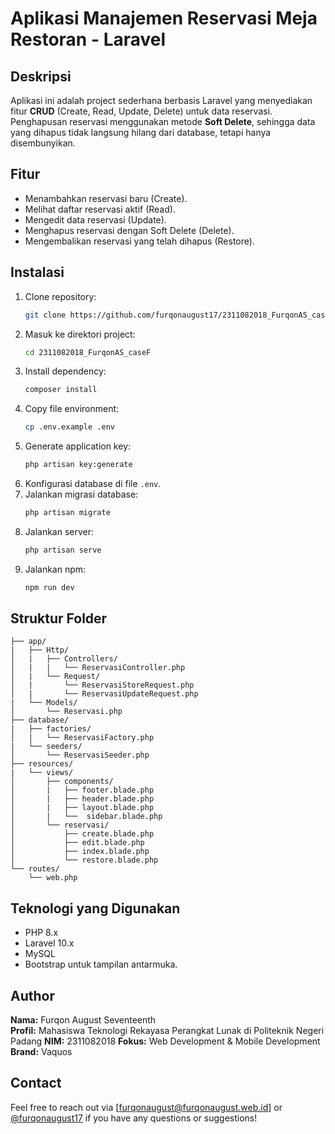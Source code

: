 # Aplikasi Manajemen Reservasi Meja Restoran - Laravel

## Deskripsi

Aplikasi ini adalah project sederhana berbasis Laravel yang menyediakan fitur **CRUD** (Create, Read, Update, Delete) untuk data reservasi.  
Penghapusan reservasi menggunakan metode **Soft Delete**, sehingga data yang dihapus tidak langsung hilang dari database, tetapi hanya disembunyikan.

## Fitur

-   Menambahkan reservasi baru (Create).
-   Melihat daftar reservasi aktif (Read).
-   Mengedit data reservasi (Update).
-   Menghapus reservasi dengan Soft Delete (Delete).
-   Mengembalikan reservasi yang telah dihapus (Restore).

## Instalasi

1. Clone repository:
    ```bash
    git clone https://github.com/furqonaugust17/2311082018_FurqonAS_caseF
    ```
2. Masuk ke direktori project:
    ```bash
    cd 2311082018_FurqonAS_caseF
    ```
3. Install dependency:
    ```bash
    composer install
    ```
4. Copy file environment:
    ```bash
    cp .env.example .env
    ```
5. Generate application key:
    ```bash
    php artisan key:generate
    ```
6. Konfigurasi database di file `.env`.
7. Jalankan migrasi database:
    ```bash
    php artisan migrate
    ```
8. Jalankan server:
    ```bash
    php artisan serve
    ```
9. Jalankan npm:
    ```bash
    npm run dev
    ```

## Struktur Folder

```
├── app/
|   ├── Http/
│   |   ├── Controllers/
│   |   |   └── ReservasiController.php
│   |   └── Request/
│   |       └── ReservasiStoreRequest.php
│   |       └── ReservasiUpdateRequest.php
|   └── Models/
│       └── Reservasi.php
├── database/
|   ├── factories/
│   |   └── ReservasiFactory.php
|   └── seeders/
│       └── ReservasiSeeder.php
├── resources/
|   └── views/
│       ├── components/
│       |   ├── footer.blade.php
│       |   ├── header.blade.php
│       |   ├── layout.blade.php
│       |   └──  sidebar.blade.php
│       └── reservasi/
│           ├── create.blade.php
│           ├── edit.blade.php
│           ├── index.blade.php
│           └── restore.blade.php
└── routes/
    └── web.php
```

## Teknologi yang Digunakan

-   PHP 8.x
-   Laravel 10.x
-   MySQL
-   Bootstrap untuk tampilan antarmuka.

## Author

**Nama:** Furqon August Seventeenth  
**Profil:** Mahasiswa Teknologi Rekayasa Perangkat Lunak di Politeknik Negeri Padang
**NIM:** 2311082018
**Fokus:** Web Development & Mobile Development  
**Brand:** Vaquos

## Contact

Feel free to reach out via [[furqonaugust@furqonaugust.web.id](mailto:furqonaugust@furqonaugust.web.id)] or [@furqonaugust17](https://github.com/furqonaugust17) if you have any questions or suggestions!
